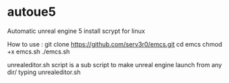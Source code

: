 # autoue5
Automatic unreal engine 5 install scrypt for linux 

How to use : git clone https://github.com/serv3r0/emcs.git cd emcs chmod +x emcs.sh ./emcs.sh

unrealeditor.sh script is a sub script to make unreal engine launch from any dir/ typing unrealeditor.sh
